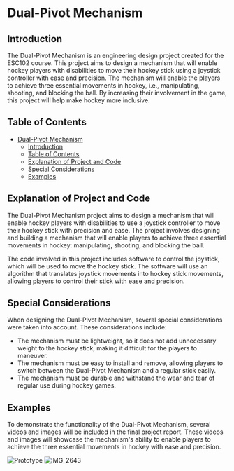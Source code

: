 # Dual-Pivot Mechanism

## Introduction

The Dual-Pivot Mechanism is an engineering design project created for the ESC102 course. This project aims to design a mechanism that will enable hockey players with disabilities to move their hockey stick using a joystick controller with ease and precision. The mechanism will enable the players to achieve three essential movements in hockey, i.e., manipulating, shooting, and blocking the ball. By increasing their involvement in the game, this project will help make hockey more inclusive.

## Table of Contents
- [Dual-Pivot Mechanism](#dual-pivot-mechanism)
  - [Introduction](#introduction)
  - [Table of Contents](#table-of-contents)
  - [Explanation of Project and Code](#explanation-of-project-and-code)
  - [Special Considerations](#special-considerations)
  - [Examples](#examples)

## Explanation of Project and Code

The Dual-Pivot Mechanism project aims to design a mechanism that will enable hockey players with disabilities to use a joystick controller to move their hockey stick with precision and ease. The project involves designing and building a mechanism that will enable players to achieve three essential movements in hockey: manipulating, shooting, and blocking the ball.

The code involved in this project includes software to control the joystick, which will be used to move the hockey stick. The software will use an algorithm that translates joystick movements into hockey stick movements, allowing players to control their stick with ease and precision.

## Special Considerations

When designing the Dual-Pivot Mechanism, several special considerations were taken into account. These considerations include:

- The mechanism must be lightweight, so it does not add unnecessary weight to the hockey stick, making it difficult for the players to maneuver.
- The mechanism must be easy to install and remove, allowing players to switch between the Dual-Pivot Mechanism and a regular stick easily.
- The mechanism must be durable and withstand the wear and tear of regular use during hockey games.

## Examples

To demonstrate the functionality of the Dual-Pivot Mechanism, several videos and images will be included in the final project report. These videos and images will showcase the mechanism's ability to enable players to achieve the three essential movements in hockey with ease and precision.

![Prototype](https://user-images.githubusercontent.com/86870298/163900711-ff6f0a2e-efc0-46aa-8cda-0d1ba34a1df5.jpg)
![IMG_2643](https://user-images.githubusercontent.com/86870298/163900960-f4365f8b-0cec-4a87-a3cb-083580a8a435.PNG)
